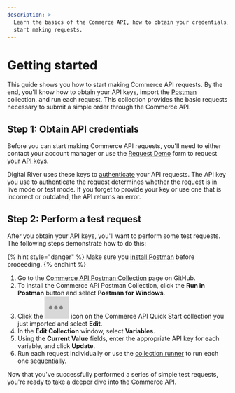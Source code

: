 ```yaml
---
description: >-
  Learn the basics of the Commerce API, how to obtain your credentials, and
  start making requests.
---
```


# Getting started

This guide shows you how to start making Commerce API requests. By the end, you'll know how to obtain your API keys, import the [Postman](https://learning.postman.com/) collection, and run each request. This collection provides the basic requests necessary to submit a simple order through the Commerce API.

## Step 1: Obtain API credentials

Before you can start making Commerce API requests, you'll need to either contact your account manager or use the [Request Demo](https://www.digitalriver.com/request-demo/) form to request your [API keys](https://www.digitalriver.com/docs/commerce-api-reference/#section/API-Keys).&#x20;

Digital River uses these keys to [authenticate](https://www.digitalriver.com/docs/commerce-api-reference/#section/Authentication) your API requests. The API key you use to authenticate the request determines whether the request is in live mode or test mode.  If you forget to provide your key or use one that is incorrect or outdated, the API returns an error.

## Step 2: Perform a test request

After you obtain your API keys, you'll want to perform some test requests. The following steps demonstrate how to do this:

{% hint style="danger" %}
Make sure you [install Postman](https://www.postman.com/downloads/) before proceeding.
{% endhint %}

1. Go to the [Commerce API Postman Collection](https://github.com/DigitalRiver/commerce-api) page on GitHub.
2. To install the Commerce API Postman Collection, click the **Run in Postman** button and select **Postman for Windows**.
3. Click the <img src="../.gitbook/assets/three-dots.png" alt="" data-size="line"> icon on the Commerce API Quick Start collection you just imported and select **Edit**.
4. In the **Edit Collection** window, select **Variables**.
5. Using the **Current Value** fields, enter the appropriate API key for each variable, and click **Update**.
6. Run each request individually or use the [collection runner](https://learning.postman.com/docs/postman/collection-runs/intro-to-collection-runs/) to run each one sequentially.

Now that you've successfully performed a series of simple test requests, you're ready to take a deeper dive into the Commerce API.
